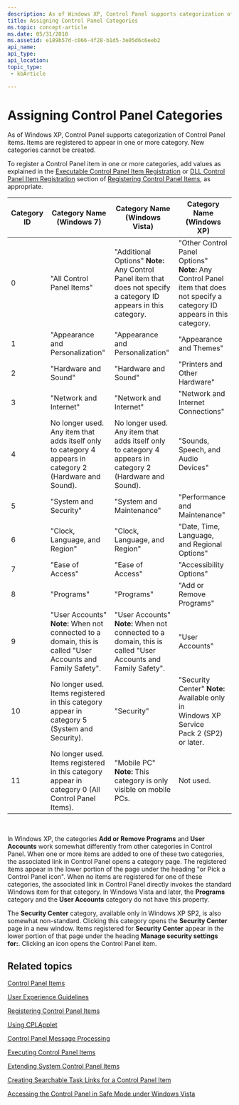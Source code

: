```yaml
---
description: As of Windows XP, Control Panel supports categorization of Control Panel items. Items are registered to appear in one or more category. New categories cannot be created.
title: Assigning Control Panel Categories
ms.topic: concept-article
ms.date: 05/31/2018
ms.assetid: e189b57d-c066-4f28-b1d5-3e05d6c6eeb2
api_name: 
api_type: 
api_location: 
topic_type: 
 - kbArticle

---
```


# Assigning Control Panel Categories

As of Windows XP, Control Panel supports categorization of Control Panel items. Items are registered to appear in one or more category. New categories cannot be created.

To register a Control Panel item in one or more categories, add values as explained in the [Executable Control Panel Item Registration](registering-control-panel-items.md) or [DLL Control Panel Item Registration](registering-control-panel-items.md) section of [Registering Control Panel Items](registering-control-panel-items.md), as appropriate.




| Category ID | Category Name (Windows 7) | Category Name (Windows Vista) | Category Name (Windows XP) | 
|-------------|---------------------------|-------------------------------|----------------------------|
| 0 | "All Control Panel Items" | "Additional Options" **Note:** Any Control Panel item that does not specify a category ID appears in this category.<br> | "Other Control Panel Options" **Note:** Any Control Panel item that does not specify a category ID appears in this category.<br> | 
| 1 | "Appearance and Personalization" | "Appearance and Personalization" | "Appearance and Themes" | 
| 2 | "Hardware and Sound" | "Hardware and Sound" | "Printers and Other Hardware" | 
| 3 | "Network and Internet" | "Network and Internet" | "Network and Internet Connections" | 
| 4 | No longer used. Any item that adds itself only to category 4 appears in category 2 (Hardware and Sound). | No longer used. Any item that adds itself only to category 4 appears in category 2 (Hardware and Sound). | "Sounds, Speech, and Audio Devices" | 
| 5 | "System and Security" | "System and Maintenance" | "Performance and Maintenance" | 
| 6 | "Clock, Language, and Region" | "Clock, Language, and Region" | "Date, Time, Language, and Regional Options" | 
| 7 | "Ease of Access" | "Ease of Access" | "Accessibility Options" | 
| 8 | "Programs" | "Programs" | "Add or Remove Programs" | 
| 9 | "User Accounts" **Note:** When not connected to a domain, this is called "User Accounts and Family Safety".<br> | "User Accounts" **Note:** When not connected to a domain, this is called "User Accounts and Family Safety".<br> | "User Accounts" | 
| 10 | No longer used. Items registered in this category appear in category 5 (System and Security). | "Security" | "Security Center" **Note:** Available only in Windows XP Service Pack 2 (SP2) or later.<br> | 
| 11 | No longer used. Items registered in this category appear in category 0 (All Control Panel Items). | "Mobile PC" **Note:** This category is only visible on mobile PCs.<br> | Not used. | 




 

In Windows XP, the categories **Add or Remove Programs** and **User Accounts** work somewhat differently from other categories in Control Panel. When one or more items are added to one of these two categories, the associated link in Control Panel opens a category page. The registered items appear in the lower portion of the page under the heading "or Pick a Control Panel icon". When no items are registered for one of these categories, the associated link in Control Panel directly invokes the standard Windows item for that category. In Windows Vista and later, the **Programs** category and the **User Accounts** category do not have this property.

The **Security Center** category, available only in Windows XP SP2, is also somewhat non-standard. Clicking this category opens the **Security Center** page in a new window. Items registered for **Security Center** appear in the lower portion of that page under the heading **Manage security settings for:**. Clicking an icon opens the Control Panel item.

## Related topics

<dl> <dt>

[Control Panel Items](control-panel-applications.md)
</dt> <dt>

[User Experience Guidelines](user-experience-guidelines.md)
</dt> <dt>

[Registering Control Panel Items](registering-control-panel-items.md)
</dt> <dt>

[Using CPLApplet](using-cplapplet.md)
</dt> <dt>

[Control Panel Message Processing](message-processing.md)
</dt> <dt>

[Executing Control Panel Items](executing-control-panel-items.md)
</dt> <dt>

[Extending System Control Panel Items](extending-system-control-panel-items.md)
</dt> <dt>

[Creating Searchable Task Links for a Control Panel Item](creating-searchable-task-links.md)
</dt> <dt>

[Accessing the Control Panel in Safe Mode under Windows Vista](accessing-the-cp-in-safe-mode-under-vista.md)
</dt> </dl>

 

 
